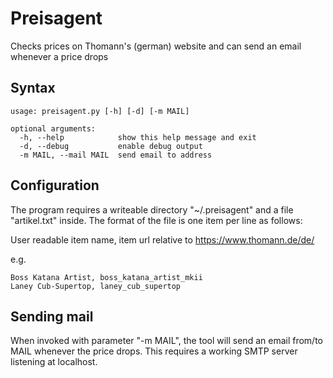 # Preisagent

Checks prices on Thomann's (german) website and can send an email whenever a price drops

## Syntax

```
usage: preisagent.py [-h] [-d] [-m MAIL]

optional arguments:
  -h, --help            show this help message and exit
  -d, --debug           enable debug output
  -m MAIL, --mail MAIL  send email to address
```

## Configuration

The program requires a writeable directory "~/.preisagent" and a file "artikel.txt" inside. The format of the file is one item per line as follows:

User readable item name, item url relative to https://www.thomann.de/de/

e.g.

```
Boss Katana Artist, boss_katana_artist_mkii
Laney Cub-Supertop, laney_cub_supertop
```

## Sending mail

When invoked with parameter "-m MAIL", the tool will send an email from/to MAIL whenever the price drops. This requires a working SMTP server listening at localhost.
